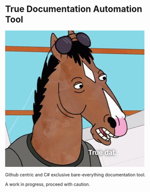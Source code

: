 # True Documentation Automation Tool

![true-dat.jpg](true-dat.jpg)

Github centric and C# exclusive bare-everything documentation tool.

A work in progress, proceed with caution.
